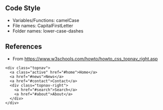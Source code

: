 ## Code Style
- Variables/Functions: camelCase
- File names: CapitalFirstLetter
- Folder names: lower-case-dashes

## References
- From https://www.w3schools.com/howto/howto_css_topnav_right.asp
```
<div class="topnav">
  <a class="active" href="#home">Home</a>
  <a href="#news">News</a>
  <a href="#contact">Contact</a>
  <div class="topnav-right">
    <a href="#search">Search</a>
    <a href="#about">About</a>
  </div>
</div>
```
